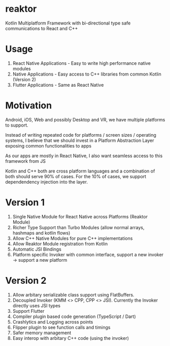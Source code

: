 # reaktor
Kotlin Multiplatform Framework with bi-directional type safe communications to React and C++

# Usage
1. React Native Applications - Easy to write high performance native modules
2. Native Applications - Easy access to C++ libraries from common Kotlin (Version 2)
3. Flutter Applications - Same as React Native 

# Motivation
Android, iOS, Web and possibly Desktop and VR, we have multiple platforms to support.

Instead of writing repeated code for platforms / screen sizes / operating systems, 
I believe that we should invest in a Platform Abstraction Layer exposing common functionalities to apps

As our apps are mostly in React Native, I also want seamless access to this framework from JS

Kotlin and C++ both are cross platform languages and a combination of both should serve 90% of cases. 
For the 10% of cases, we support dependendency injection into the layer.


# Version 1
1. Single Native Module for React Native across Platforms (Reaktor Module)
2. Richer Type Support than Turbo Modules (allow normal arrays, hashmaps and kotlin flows)
3. Allow C++ Native Modules for pure C++ implementations
4. Allow Reaktor Module registration from Kotlin
5. Automatic JSI Bindings
6. Platform specific Invoker with common interface, support a new invoker -> support a new platform

# Version 2
1. Allow arbitary serializable class support using FlatBuffers.
2. Decoupled Invoker (KMM <> CPP, CPP <> JSI). Currently the Invoker directly uses JSI types
3. Support Flutter
4. Compiler plugin based code generation (TypeScript / Dart)
5. Crashlytics and Logging across points
6. Flipper plugin to see function calls and timings
7. Safer memory management
8. Easy interop with arbitary C++ code (using the invoker)
